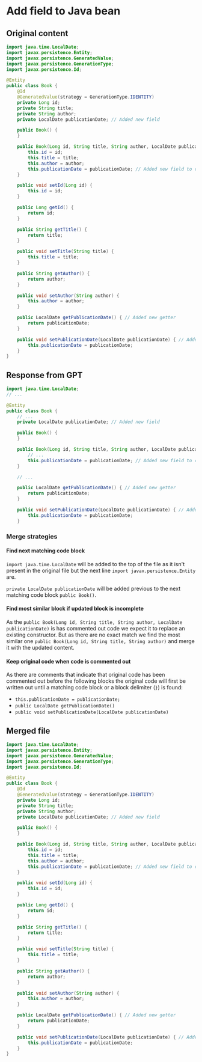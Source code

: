 # Add field to Java bean

## Original content
```java
import java.time.LocalDate;
import javax.persistence.Entity;
import javax.persistence.GeneratedValue;
import javax.persistence.GenerationType;
import javax.persistence.Id;

@Entity
public class Book {
    @Id
    @GeneratedValue(strategy = GenerationType.IDENTITY)
    private Long id;
    private String title;
    private String author;
    private LocalDate publicationDate; // Added new field

    public Book() {
    }

    public Book(Long id, String title, String author, LocalDate publicationDate) { // Updated constructor
        this.id = id;
        this.title = title;
        this.author = author;
        this.publicationDate = publicationDate; // Added new field to constructor
    }

    public void setId(Long id) {
        this.id = id;
    }

    public Long getId() {
        return id;
    }

    public String getTitle() {
        return title;
    }

    public void setTitle(String title) {
        this.title = title;
    }

    public String getAuthor() {
        return author;
    }

    public void setAuthor(String author) {
        this.author = author;
    }

    public LocalDate getPublicationDate() { // Added new getter
        return publicationDate;
    }

    public void setPublicationDate(LocalDate publicationDate) { // Added new setter
        this.publicationDate = publicationDate;
    }
}
```

## Response from GPT
```java
import java.time.LocalDate;
// ...

@Entity
public class Book {
    // ...
    private LocalDate publicationDate; // Added new field

    public Book() {
    }

    public Book(Long id, String title, String author, LocalDate publicationDate) { // Updated constructor
        // ...
        this.publicationDate = publicationDate; // Added new field to constructor
    }

    // ...

    public LocalDate getPublicationDate() { // Added new getter
        return publicationDate;
    }

    public void setPublicationDate(LocalDate publicationDate) { // Added new setter
        this.publicationDate = publicationDate;
    }
```

### Merge strategies

#### Find next matching code block
`import java.time.LocalDate` will be added to the top of the file as it isn't present in 
the original file but the next line `import javax.persistence.Entity` are.

`private LocalDate publicationDate` will be added previous to the next matching code block 
`public Book()`.

#### Find most similar block if updated block is incomplete
As the `public Book(Long id, String title, String author, LocalDate publicationDate)` is 
has commented out code we expect it to replace an existing constructor. But as there are 
no exact match we find the most similar one `public Book(Long id, String title, String author)`
and merge it with the updated content.

#### Keep original code when code is commented out
As there are comments that indicate that original code has been commented out before the 
following blocks the original code will first be written out until a matching code block
or a block delimiter (`}`) is found:
* `this.publicationDate = publicationDate;`  
* `public LocalDate getPublicationDate()`
* `public void setPublicationDate(LocalDate publicationDate)`

## Merged file
```java
import java.time.LocalDate;
import javax.persistence.Entity;
import javax.persistence.GeneratedValue;
import javax.persistence.GenerationType;
import javax.persistence.Id;

@Entity
public class Book {
    @Id
    @GeneratedValue(strategy = GenerationType.IDENTITY)
    private Long id;
    private String title;
    private String author;
    private LocalDate publicationDate; // Added new field

    public Book() {
    }

    public Book(Long id, String title, String author, LocalDate publicationDate) { // Updated constructor
        this.id = id;
        this.title = title;
        this.author = author;
        this.publicationDate = publicationDate; // Added new field to constructor
    }

    public void setId(Long id) {
        this.id = id;
    }

    public Long getId() {
        return id;
    }

    public String getTitle() {
        return title;
    }

    public void setTitle(String title) {
        this.title = title;
    }

    public String getAuthor() {
        return author;
    }

    public void setAuthor(String author) {
        this.author = author;
    }

    public LocalDate getPublicationDate() { // Added new getter
        return publicationDate;
    }

    public void setPublicationDate(LocalDate publicationDate) { // Added new setter
        this.publicationDate = publicationDate;
    }
}
```
